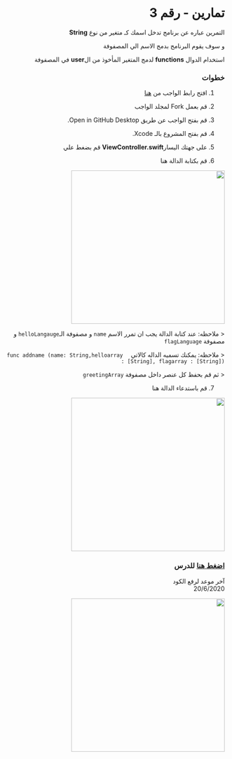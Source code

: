 
<div dir="rtl">
 
# تمارين  - رقم 3
  التمرين عباره عن برنامج  تدخل اسمك كـ متغير من نوع **String** 

  و سوف يقوم البرنامج بدمج الاسم الي المصفوفة

 استخدام الدوال **functions** لدمج المتغير المأخوذ من ال**user**  في المصفوفة

 
### خطوات 
1. افتح رابط الواجب من [هنا](https://github.com/kuwaitcodes/ios-cw-3)
2. قم بعمل Fork لمجلد الواجب
3. قم بفتح الواجب عن طريق Open in GitHub Desktop.
4.  قم بفتح المشروع بالـ Xcode.
5.   على جهتك اليسار**ViewController.swift** قم بضغط علي 

6. قم بكتابة الدالة هنا
<img src="/funcgif.gif" width="350px">

< ملاحظه:  عند كتابة الدالة يجب ان تمرر الاسم  `name` و مصفوفة الـ`helloLangauge` و مصفوفة `flagLanguage`

< ملاحظه: يمكنك تسميه الداله  كالاتي `  func addname (name: String,helloarray : [String], flagarray : [String])`

< ثم قم بحفظ كل عنصر داخل مصفوفة `greetingArray`

7. قم باستدعاء الدالة  هنا 

<img src="/gifcall.gif" width="350px">




### [اضغط هنا](https://app.barmej.com/%D8%A8%D8%B1%D9%85%D8%AC%D8%A9-%D8%B3%D9%88%D9%8A%D9%81%D8%AA-%D9%84%D8%A8%D9%86%D8%A7%D8%A1-%D8%AA%D8%B7%D8%A8%D9%8A%D9%82%D8%A7%D8%AA-%D8%A7%D9%84%D8%A2%D9%8A%D9%81%D9%88%D9%86/%D8%A7%D9%84%D9%85%D8%AC%D9%85%D9%88%D8%B9%D8%A7%D8%AA-%D9%88-%D8%A7%D9%84%D8%AA%D8%AD%D9%83%D9%85-%D9%88-%D8%A7%D9%84%D8%AF%D9%88%D8%A7%D9%84-collections-control-functions/%D8%A7%D9%84%D8%AF%D9%88%D8%A7%D9%84-functions/%D8%A7%D9%84%D9%85%D9%82%D8%AF%D9%85%D8%A9-%D9%85%D8%A7-%D9%87%D9%8A-%D8%A7%D9%84%D8%AF%D9%88%D8%A7%D9%84-introduction-to-functions) للدرس


آخر موعد لرفع الكود\
20/6/2020

<img src="/cw3gif.gif" width="350px">

</div>


